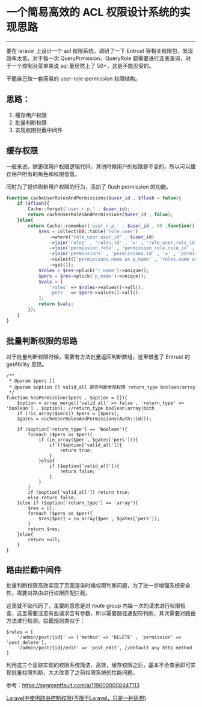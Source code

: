 # 一个简易高效的 ACL 权限设计系统的实现思路
---

要在 laravel 上设计一个 acl 权限系统，调研了一下 Entrust 等相关权限包，发现效率太低，对于每一次 QueryPrmission、QueryRole 都需要进行连表查询，对于一个控制台菜单来说 sql 量居然上了 50+，这是不能忍受的。

干脆自己做一套简易的 user-role-permission 权限结构。

## 思路：

1. 缓存用户权限
2. 批量判断权限
3. 实现权限拦截中间件

## 缓存权限

一般来说，除更改用户权限逻辑代码，其他时候用户的权限是不变的，所以可以缓存用户所有的角色和权限信息。

同时为了提供刷新用户权限的行为，添加了 flush permission 的功能。

```php
function cacheUserRolesAndPermissions($user_id , $flash = false){
    if ($flash){
        Cache::forget('user_r_p_' . $user_id);
        return cacheUserRolesAndPermissions($user_id , false);
    }else{
        return Cache::remember('user_r_p_' . $user_id , 60 ,function() use($user_id){
            $res = collect(DB::table('role_user')
                ->where('role_user.user_id' , $user_id)
                ->join('roles' , 'roles.id' , '=' , 'role_user.role_id')
                ->join('permission_role' , 'permission_role.role_id' , '=' ,'role_user.role_id')
                ->join('permissions' , 'permissions.id' , '=' , 'permission_role.permission_id')
                ->select(['permissions.name as p_name' , 'roles.name as r_name'])
                ->get());
            $roles = $res->pluck('r_name')->unique();
            $pers = $res->pluck('p_name')->unique();
            $vals = [
                'roles' => $roles->values()->all(),
                'pers'  => $pers->values()->all()
            ];
            return $vals;
        });
    }
}
```

## 批量判断权限的思路

对于批量判断权限时候，需要有方法批量返回判断数组。这里借鉴了 Entrust 的 getAbility 思路。

```
/**
 * @param $pers []
 * @param $option [] valid_all 是否判断全部权限 return_type boolean/array
 */
function hasPermission($pers , $option = []){
    $option = array_merge(['valid_all' => false , 'return_type' => 'boolean'] , $option); //return_type boolean|array|both
    if (!is_array($pers)) $pers = [$pers];
    $gates = cacheUserRolesAndPermissions(Auth::id());

    if ($option['return_type'] == 'boolean'){
        foreach ($pers as $per){
            if (in_array($per , $gates['pers'])){
                if (!$option['valid_all']){
                    return true;
                }
            }else{
                if ($option['valid_all']){
                    return false;
                }
            }
        }
        if ($option['valid_all']) return true;
        else return false;
    }else if ($option['return_type'] == 'array'){
        $res = [];
        foreach ($pers as $per){
            $res[$per] = in_array($per , $gates['pers']);
        }
        return $res;
    }else{
        return null;
    }
}
```

## 路由拦截中间件

批量判断权限高效实现了页面渲染时候权限判断问题，为了进一步增强系统安全性，需要对路由进行权限匹配拦截。

这里就不贴代码了，主要的意思是对 route group 内每一次的请求进行权限检查，这里需要注意有些请求含有参数，所以需要路径通配符判断，其次需要对路由方法进行检测。拦截规则类似于：

```
$rules = [
    '/admin/post/{id}' => ['method' => 'DELETE' , 'permission' => 'post_delete'],
    '/admin/post/{id}/edit' => 'post_edit', //default any http method
]
```

利用这三个思路实现的权限系统简洁、高效，缓存权限之后，基本不会查表即可实现批量权限判断，大大改善了之前权限系统的性能问题。

参考：https://segmentfault.com/a/1190000008447113

[Laravel中使用路由控制权限(不限于Laravel，只是一种思想)](https://segmentfault.com/a/1190000014012338)
